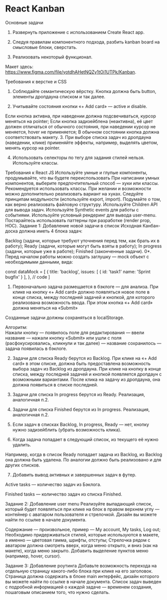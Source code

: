 # React Kanban

Основные задачи
1. Развернуть приложение с использованием Create React app.

2. Следуя правилам компонентного подхода, разбить kanban board на смысловые блоки, сверстать.

3. Реализовать некоторый функционал.

Макет здесь: https://www.figma.com/file/yotdhAHetNQZy1tOi1UTPk/Kanban.

Требования к верстке и CSS
1. Соблюдайте семантическую вёрстку. Кнопка должна быть button, элементы дропдауна списком и так далее.

2. Учитывайте состояния кнопки «+ Add card» — active и disable.

Если кнопка активна, при наведении должна подсвечиваться, курсор меняться на pointer;
Если кнопка задизейблена (неактивна), её цвет должен отличаться от обычного состояния, при наведении курсор не меняется, hover не применяется;
В обычном состоянии кнопка должна соответствовать макету.
3. При выборе списка задач из дропдауна (наведении, клике) применяйте эффекты, например, выделять цветом, менять курсор на pointer.

4. Использовать селекторы по тегу для задания стилей нельзя. Используйте классы. 

Требования к React JS
Используйте умные и глупые компоненты, продумывайте, что вы будете переиспользовать
При написании умных компонентов, выберите предпочтительный способ — хуки или классы. 
Рекомендуется использовать классы. При желании и возможности можно дополнительно реализовать вариант на хуках.
Следуйте принципам модульности (используйте export, import).
Подумайте о том, как верно реализовать файловую структуру.
Используйте Children API для вывода задач.
Используйте Synthetic events для работы с событиями.
Используйте условный рендеринг для вывода user-menu.
Постарайтесь использовать паттерны при разработке (render prop, HOC).
Задание 1: Добавление новой задачи в список
Исходная Канбан-доска должна иметь 4 блока задач:

Backlog (задачи, которые требуют уточнения перед тем, как брать их в работу);
Ready (задачи, которые могут быть взяты в работу);
In progress (задачи, которые уже в работе);
Finished (законченные задачи).
0*. Перед началом работы можно создать заглушку — mock объект с необходимыми данными, вида:

const dataMock = [
   {
        title: 'backlog',
        issues: [
            {
                id: 'task1'
                name: 'Sprint bugfix'
            }
        ],
   },
   // code
]
1. Первоначально задача размещается в бэклоге — для анализа. При клике на кнопку «+ Add card» должно появляться новое поле в конце списка, между последней задачей и кнопкой, для которого реализована возможность ввода. При этом кнопка «+ Add card» должна меняться на «Submit»

Созданные задачи должны сохраняться в localStorage.

Алгоритм:  
Нажали кнопку — появилось поле для редактирования — ввели название — нажали кнопку «Submit» или ушли с поля (расфокусировались, кликнули и так далее) — название сохранилось — задача появилась в бэклоге. 

2. Задачи для списка Ready берутся из Backlog. При клике на «+ Add card» в этом списке, должна быть предоставлена возможность выбора задач из Backlog из дропдауна. При клике на кнопку в конце списка, между последней задачей и кнопкой появляется дропдаун с возможными вариантами. После клика на задачу из дропдауна, она должна появиться в списке последней.

3. Задачи для списка In progress берутся из Ready. Реализация, аналогичная п.2. 

4. Задачи для списка Finished берутся из In progress. Реализация, аналогичная п.2. 

5. Если задач в списках Backlog, In progress, Ready — нет, кнопку нужно задизейблить (убрать возможность клика).

6. Когда задача попадает в следующий список, из текущего её нужно удалить.

Например, когда в список Ready попадает задача из Backlog, из Backlog она должна быть удалена. По аналогии должно быть реализовано и для других списков. 

7. Добавить вывод активных и завершенных задач в футер.

Active tasks — количество задач из Бэклога.

Finished tasks — количество задач из списка Finished.

Задание 2: Добавление user menu
Реализуйте выпадающий список, который будет появляться при клике на блок в правом верхнем углу — контейнер с аватаром пользователя и стрелочкой. Дизайн вы можете найти по ссылке в начале документа.

Содержание — произвольное, пример — My account, My tasks, Log out; 
Необходимо придерживаться стилей, которые используются в макете, а именно — цветовая гамма, шрифты, отступы;
Стрелочка рядом с аватаром должна смотреть вверх, когда меню открыто, и вниз (как на макете), когда меню закрыто.
Добавить выделение пунктов меню (например, hover, cursor).

Задание 3: Добавление роутинга
Добавьте возможность перехода на отдельную страницу какого-либо блока при клике на его заголовок.
Страница должна содержать в блоке main интерфейс, дизайн которого вы можете найти по ссылке в начале документа. Список задач выведен с подробной информацией о каждой задаче — временем создания, пошаговым описанием того, что нужно сделать. 
